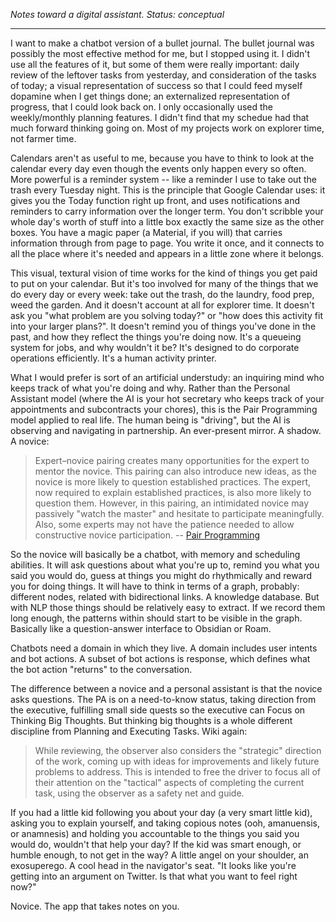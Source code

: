 *Notes toward a digital assistant. Status: conceptual*

---

I want to make a chatbot version of a bullet journal. The bullet journal was possibly the most effective method for me, but I stopped using it. I didn't use all the features of it, but some of them were really important: daily review of the leftover tasks from yesterday, and consideration of the tasks of today; a visual representation of success so that I could feed myself dopamine when I get things done; an externalized representation of progress, that I could look back on. I only occasionally used the weekly/monthly planning features. I didn't find that my schedue had that much forward thinking going on. Most of my projects work on explorer time, not farmer time.

Calendars aren't as useful to me, because you have to think to look at the calendar every day even though the events only happen every so often. More powerful is a reminder system -- like a reminder I use to take out the trash every Tuesday night. This is the principle that Google Calendar uses: it gives you the Today function right up front, and uses notifications and reminders to carry information over the longer term. You don't scribble your whole day's worth of stuff into a little box exactly the same size as the other boxes. You have a magic paper (a Material, if you will) that carries information through from page to page. You write it once, and it connects to all the place where it's needed and appears in a little zone where it belongs.

This visual, textural vision of time works for the kind of things you get paid to put on your calendar. But it's too involved for many of the things that we do every day or every week: take out the trash, do the laundry, food prep, weed the garden. And it doesn't account at all for explorer time. It doesn't ask you "what problem are you solving today?" or "how does this activity fit into your larger plans?". It doesn't remind you of things you've done in the past, and how they reflect the things you're doing now. It's a queueing system for jobs, and why wouldn't it be? It's designed to do corporate operations efficiently. It's a human activity printer.

What I would prefer is sort of an artificial understudy: an inquiring mind who keeps track of what you're doing and why. Rather than the Personal Assistant model (where the AI is your hot secretary who keeps track of your appointments and subcontracts your chores), this is the Pair Programming model applied to real life. The human being is "driving", but the AI is observing and navigating in partnership. An ever-present mirror. A shadow. A novice:

> Expert–novice pairing creates many opportunities for the expert to mentor the novice. This pairing can also introduce new ideas, as the novice is more likely to question established practices. The expert, now required to explain established practices, is also more likely to question them. However, in this pairing, an intimidated novice may passively "watch the master" and hesitate to participate meaningfully. Also, some experts may not have the patience needed to allow constructive novice participation. -- [Pair Programming](https://en.wikipedia.org/wiki/Pair_programming)

So the novice will basically be a chatbot, with memory and scheduling abilities. It will ask questions about what you're up to, remind you what you said you would do, guess at things you might do rhythmically and reward you for doing things. It will have to think in terms of a graph, probably: different nodes, related with bidirectional links. A knowledge database. But with NLP those things should be relatively easy to extract. If we record them long enough, the patterns within should start to be visible in the graph. Basically like a question-answer interface to Obsidian or Roam.

Chatbots need a domain in which they live. A domain includes user intents and bot actions. A subset of bot actions is response, which defines what the bot action "returns" to the conversation.

The difference between a novice and a personal assistant is that the novice asks questions. The PA is on a need-to-know status, taking direction from the executive, fulfilling small side quests so the executive can Focus on Thinking Big Thoughts. But thinking big thoughts is a whole different discipline from Planning and Executing Tasks. Wiki again:

>While reviewing, the observer also considers the "strategic" direction of the work, coming up with ideas for improvements and likely future problems to address. This is intended to free the driver to focus all of their attention on the "tactical" aspects of completing the current task, using the observer as a safety net and guide.

If you had a little kid following you about your day (a very smart little kid), asking you to explain yourself, and taking copious notes (ooh, amanuensis, or anamnesis) and holding you accountable to the things you said you would do, wouldn't that help your day? If the kid was smart enough, or humble enough, to not get in the way? A little angel on your shoulder, an exosuperego. A cool head in the navigator's seat. "It looks like you're getting into an argument on Twitter. Is that what you want to feel right now?"

Novice. The app that takes notes on you.
